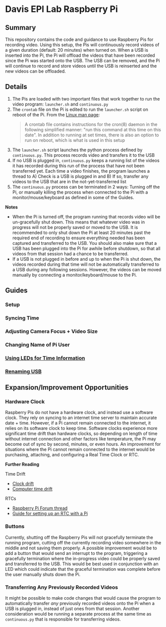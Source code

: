 # Davis EPI Lab Raspberry Pi 
## Summary 
This repository contains the code and guidance to use Raspberry Pis for recording video. Using this setup, the Pis will continuously record videos of a given duration (default: 20 minutes) when turned on. When a USB is inserted into the Pi, the Pi will offload the videos that have been recorded since the Pi was started onto the USB. The USB can be removed, and the Pi will continue to record and store videos until the USB is reinserted and the new videos can be offloaded. 

## Details
1. The Pis are loaded with two important files that work together to run the video program: `launcher.sh` and `continuous.py`
2. The `crontab` file on the Pi is edited to run the `launcher.sh` script on reboot of the Pi. From the [Linux man page](https://man7.org/linux/man-pages/man5/crontab.5.html):
   > A crontab file contains instructions for the cron(8) daemon in the following simplified manner: "run this command at this time on this date".
  In addition to running at set times, there is also an option to run on reboot, which is what is used in this setup
3. The `launcher.sh` script launches the python process defined by `continuous.py`. This process records video and transfers it to the USB
4. If no USB is plugged in, `continuous.py` keeps a running list of the videos it has recorded during this run of the process that have not been transferred yet. Each time a video finishes, the program launches a thread to A) Check is a USB is plugged in and B) If so, transfer any videos to the USB that are in the not-yet-transferred list
5. The `continuous.py` process can be terminated in 2 ways: Turning off the Pi, or manually killing the process when connected to the Pi with a monitor/mouse/keyboard as defined in some of the Guides.

**Notes**
- When the Pi is turned off, the program running that records video will be un-gracefully shut down. This means that whatever video was in progress will not be properly saved or moved to the USB. It is recommended to only shut down the Pi at least 20 minutes past the required end of recording to ensure everything needed has been captured and transferred to the USB. You should also make sure that a USB has been plugged into the Pi for awhile before shutdown, so that all videos from that session had a chance to be transferred.
- If a USB is not plugged in before and up to when the Pi is shut down, the videos recorded during that time will not be automatically transferred to a USB during any following sessions. However, the videos can be moved manually by connecting a monitor/keyboard/mouse to the Pi.

## Guides
### Setup
### Syncing Time
### Adjusting Camera Focus + Video Size
### Changing Name of Pi User
### [Using LEDs for Time Information](https://github.com/alannatodd/davis_epi_raspi/blob/main/guides/setup_led.md)
### [Renaming USB](https://github.com/alannatodd/davis_epi_raspi/blob/main/guides/rename_usb.md)

## Expansion/Improvement Opportunities
### Hardware Clock 
Raspberry Pis do not have a hardware clock, and instead use a software clock. They rely on syncing to an internet time server to maintain accurate date + time. However, if a Pi cannot remain connected to the internet, it relies on its software clock to keep time. Software clocks experience more significant time drift than hardware clocks, so depending on length of time without internet connection and other factors like temperature, the Pi may become out of sync by second, minutes, or even hours. An improvement for situations where the Pi cannot remain connected to the internet would be purchasing, attaching, and configuring a Real Time Clock or RTC. 

**Further Reading**

Time Drift
- [Clock drift](https://en.wikipedia.org/wiki/Clock_drift)
- [Computer time drift](https://www.twingate.com/blog/glossary/ntp%20drift)

RTCs
- [Raspberry Pi Forum thread](https://forums.raspberrypi.com/viewtopic.php?t=255108)
- [Guide for setting up an RTC with a Pi](https://pimylifeup.com/raspberry-pi-rtc/)

### Buttons
Currently, shutting off the Raspberry Pis will not gracefully terminate the running program, cutting off the currently recording video somewhere in the middle and not saving them properly. A possible improvement would be to add a button that would send an interrupt to the program, triggering a gracefully termination where the in-progress video could be properly saved and transferred to the USB. This would be best used in conjunction with an LED which could indicate that the graceful termination was complete before the user manually shuts down the Pi. 

### Transferring Any Previously Recorded Videos 
It might be possible to make code changes that would cause the program to automatically transfer _any_ previously recorded videos onto the Pi when a USB is plugged in, instead of just ones from that session. Another consideration would be running a separate process at the same time as `continuous.py` that is responsible for transferring videos.
